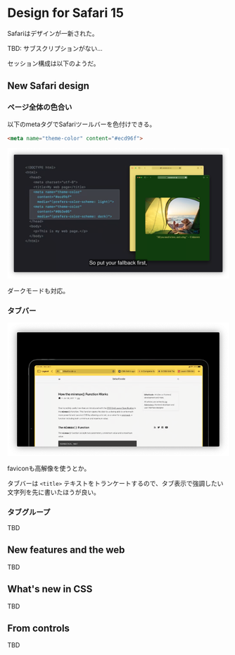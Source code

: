 # Design for Safari 15

Safariはデザインが一新された。

TBD: サブスクリプションがない...

セッション構成は以下のようだ。

## New Safari design

### ページ全体の色合い

以下のmetaタグでSafariツールバーを色付けできる。

```html
<meta name="theme-color" content="#ecd96f">
```

![Safari 15 theme-color in meta tag](safari-15-theme-color-meta.png)

ダークモードも対応。

### タブバー

![Safari 15 TabBar](safari-15-tab-bar.png)

faviconも高解像を使うとか。

タブバーは `<title>` テキストをトランケートするので、タブ表示で強調したい文字列を先に書いたほうが良い。

### タブグループ

TBD

## New features and the web

TBD

## What's new in CSS

TBD

## From controls

TBD
